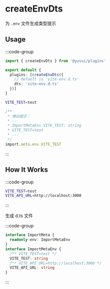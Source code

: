 # createEnvDts

为 `.env` 文件生成类型提示

## Usage

:::code-group

```ts [vite.config.ts]
import { createEnvDts } from '@yusui/plugins'

export default {
  plugins: [createEnvDts({
    // default is 'vite-env.d.ts'
    dts: 'vite-env.d.ts'
  })]
}
```

```sh [.env]
VITE_TEST=test
```

```ts [xxx.ts]
/**
 * 弹出提示：
 * ---
 * ImportMetaEnv.VITE_TEST: string
 * VITE_TEST=test
 * ---
 */
import.meta.env.VITE_TEST
```

:::

## How It Works

:::code-group

```sh [.env]
VITE_TEST=test
VITE_API_URL=http://localhost:3000
```

:::

生成 d.ts 文件

:::code-group

```ts [vite-env.d.ts]
interface ImportMeta {
  readonly env: ImportMetaEnv
}
interface ImportMetaEnv {
  /** VITE_TEST=test */
  VITE_TEST: string
  /** VITE_API_URL=http://localhost:3000 */
  VITE_API_URL: string
}
```

:::
